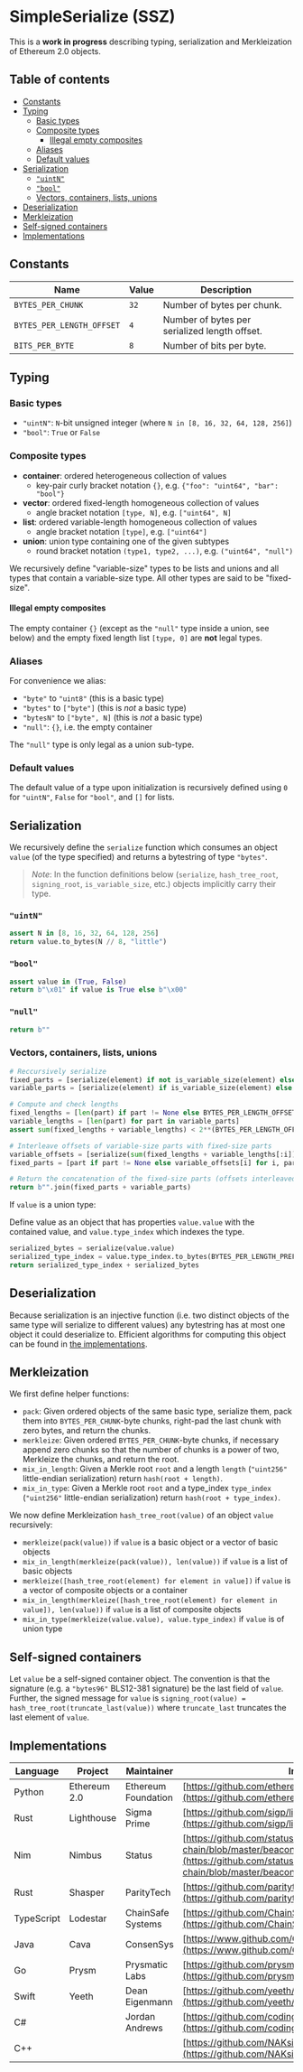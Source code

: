 # SimpleSerialize (SSZ)

This is a **work in progress** describing typing, serialization and Merkleization of Ethereum 2.0 objects.

## Table of contents

- [Constants](#constants)
- [Typing](#typing)
    - [Basic types](#basic-types)
    - [Composite types](#composite-types)
        - [Illegal empty composites](#illegal-empty-composites)
    - [Aliases](#aliases)
    - [Default values](#default-values)
- [Serialization](#serialization)
    - [`"uintN"`](#uintn)
    - [`"bool"`](#bool)
    - [Vectors, containers, lists, unions](#vectors-containers-lists-unions)
- [Deserialization](#deserialization)
- [Merkleization](#merkleization)
- [Self-signed containers](#self-signed-containers)
- [Implementations](#implementations)

## Constants

| Name | Value | Description |
|-|-|-|
| `BYTES_PER_CHUNK` | `32` | Number of bytes per chunk. |
| `BYTES_PER_LENGTH_OFFSET` | `4` | Number of bytes per serialized length offset. |
| `BITS_PER_BYTE` | `8` | Number of bits per byte. |

## Typing
### Basic types

* `"uintN"`: `N`-bit unsigned integer (where `N in [8, 16, 32, 64, 128, 256]`)
* `"bool"`: `True` or `False`

### Composite types

* **container**: ordered heterogeneous collection of values
    * key-pair curly bracket notation `{}`, e.g. `{"foo": "uint64", "bar": "bool"}`
* **vector**: ordered fixed-length homogeneous collection of values
    * angle bracket notation `[type, N]`, e.g. `["uint64", N]`
* **list**: ordered variable-length homogeneous collection of values
    * angle bracket notation `[type]`, e.g. `["uint64"]`
* **union**: union type containing one of the given subtypes
    * round bracket notation `(type1, type2, ...)`, e.g. `("uint64", "null")`

We recursively define "variable-size" types to be lists and unions and all types that contain a variable-size type. All other types are said to be "fixed-size".

#### Illegal empty composites

The empty container `{}` (except as the `"null"` type inside a union, see below) and the empty fixed length list `[type, 0]` are **not** legal types.

### Aliases

For convenience we alias:

* `"byte"` to `"uint8"` (this is a basic type)
* `"bytes"` to `["byte"]` (this is *not* a basic type)
* `"bytesN"` to `["byte", N]` (this is *not* a basic type)
* `"null"`: `{}`, i.e. the empty container

The `"null"` type is only legal as a union sub-type.

### Default values

The default value of a type upon initialization is recursively defined using `0` for `"uintN"`, `False` for `"bool"`, and `[]` for lists.

## Serialization

We recursively define the `serialize` function which consumes an object `value` (of the type specified) and returns a bytestring of type `"bytes"`.

> *Note*: In the function definitions below (`serialize`, `hash_tree_root`, `signing_root`, `is_variable_size`, etc.) objects implicitly carry their type.


### `"uintN"`

```python
assert N in [8, 16, 32, 64, 128, 256]
return value.to_bytes(N // 8, "little")
```

### `"bool"`

```python
assert value in (True, False)
return b"\x01" if value is True else b"\x00"
```

### `"null"`

```python
return b""
```

### Vectors, containers, lists, unions

```python
# Reccursively serialize
fixed_parts = [serialize(element) if not is_variable_size(element) else None for element in value]
variable_parts = [serialize(element) if is_variable_size(element) else b"" for element in value]

# Compute and check lengths
fixed_lengths = [len(part) if part != None else BYTES_PER_LENGTH_OFFSET for part in fixed_parts]
variable_lengths = [len(part) for part in variable_parts]
assert sum(fixed_lengths + variable_lengths) < 2**(BYTES_PER_LENGTH_OFFSET * BITS_PER_BYTE)

# Interleave offsets of variable-size parts with fixed-size parts
variable_offsets = [serialize(sum(fixed_lengths + variable_lengths[:i])) for i in range(len(value))]
fixed_parts = [part if part != None else variable_offsets[i] for i, part in enumerate(fixed_parts)]

# Return the concatenation of the fixed-size parts (offsets interleaved) with the variable-size parts
return b"".join(fixed_parts + variable_parts)
```

If `value` is a union type:

Define value as an object that has properties `value.value` with the contained value, and `value.type_index` which indexes the type.

```python
serialized_bytes = serialize(value.value)
serialized_type_index = value.type_index.to_bytes(BYTES_PER_LENGTH_PREFIX, "little")
return serialized_type_index + serialized_bytes
```

## Deserialization

Because serialization is an injective function (i.e. two distinct objects of the same type will serialize to different values) any bytestring has at most one object it could deserialize to. Efficient algorithms for computing this object can be found in [the implementations](#implementations).

## Merkleization

We first define helper functions:

* `pack`: Given ordered objects of the same basic type, serialize them, pack them into `BYTES_PER_CHUNK`-byte chunks, right-pad the last chunk with zero bytes, and return the chunks.
* `merkleize`: Given ordered `BYTES_PER_CHUNK`-byte chunks, if necessary append zero chunks so that the number of chunks is a power of two, Merkleize the chunks, and return the root.
* `mix_in_length`: Given a Merkle root `root` and a length `length` (`"uint256"` little-endian serialization) return `hash(root + length)`.
* `mix_in_type`: Given a Merkle root `root` and a type_index `type_index` (`"uint256"` little-endian serialization) return `hash(root + type_index)`.

We now define Merkleization `hash_tree_root(value)` of an object `value` recursively:

* `merkleize(pack(value))` if `value` is a basic object or a vector of basic objects
* `mix_in_length(merkleize(pack(value)), len(value))` if `value` is a list of basic objects
* `merkleize([hash_tree_root(element) for element in value])` if `value` is a vector of composite objects or a container
* `mix_in_length(merkleize([hash_tree_root(element) for element in value]), len(value))` if `value` is a list of composite objects
* `mix_in_type(merkleize(value.value), value.type_index)` if `value` is of union type

## Self-signed containers

Let `value` be a self-signed container object. The convention is that the signature (e.g. a `"bytes96"` BLS12-381 signature) be the last field of `value`. Further, the signed message for `value` is `signing_root(value) = hash_tree_root(truncate_last(value))` where `truncate_last` truncates the last element of `value`.

## Implementations

| Language | Project | Maintainer | Implementation |
|-|-|-|-|
| Python | Ethereum 2.0 | Ethereum Foundation | [https://github.com/ethereum/py-ssz](https://github.com/ethereum/py-ssz) |
| Rust | Lighthouse | Sigma Prime | [https://github.com/sigp/lighthouse/tree/master/eth2/utils/ssz](https://github.com/sigp/lighthouse/tree/master/eth2/utils/ssz) |
| Nim | Nimbus | Status | [https://github.com/status-im/nim-beacon-chain/blob/master/beacon_chain/ssz.nim](https://github.com/status-im/nim-beacon-chain/blob/master/beacon_chain/ssz.nim) |
| Rust | Shasper | ParityTech | [https://github.com/paritytech/shasper/tree/master/util/ssz](https://github.com/paritytech/shasper/tree/master/util/ssz) |
| TypeScript | Lodestar | ChainSafe Systems | [https://github.com/ChainSafe/ssz-js](https://github.com/ChainSafe/ssz-js) |
| Java | Cava | ConsenSys | [https://www.github.com/ConsenSys/cava/tree/master/ssz](https://www.github.com/ConsenSys/cava/tree/master/ssz) |
| Go | Prysm | Prysmatic Labs | [https://github.com/prysmaticlabs/prysm/tree/master/shared/ssz](https://github.com/prysmaticlabs/prysm/tree/master/shared/ssz) |
| Swift | Yeeth | Dean Eigenmann | [https://github.com/yeeth/SimpleSerialize.swift](https://github.com/yeeth/SimpleSerialize.swift) |
| C# | | Jordan Andrews | [https://github.com/codingupastorm/csharp-ssz](https://github.com/codingupastorm/csharp-ssz) |
| C++ | | | [https://github.com/NAKsir-melody/cpp_ssz](https://github.com/NAKsir-melody/cpp_ssz) |
